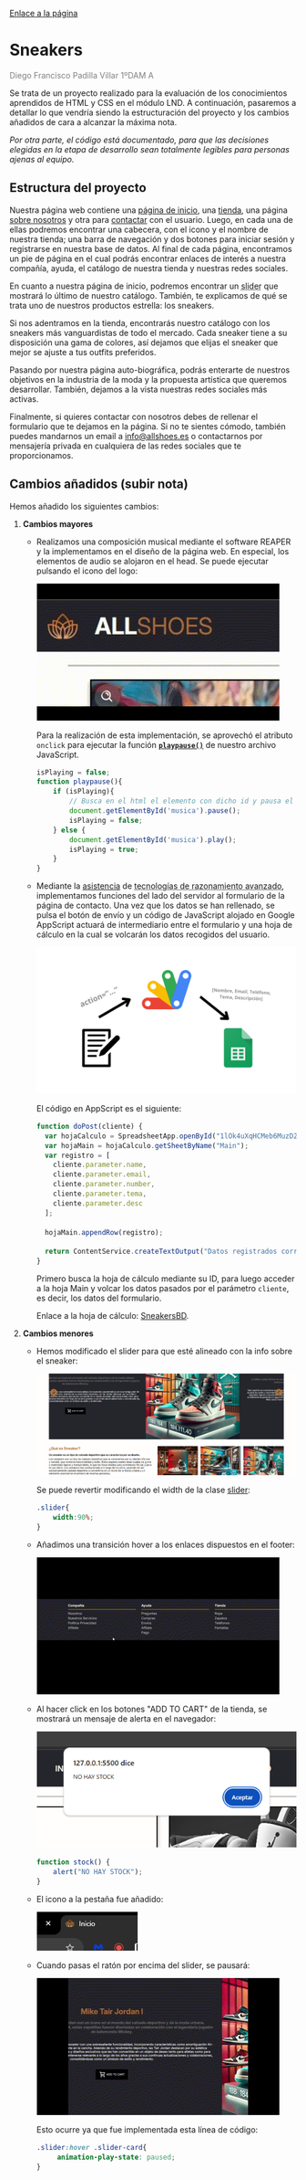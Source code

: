 [Enlace a la página](https://r4at-00.github.io/Sneakers/html/main.html)
# Sneakers

<p style="color:gray;">Diego Francisco Padilla Villar 1ºDAM A<p>

Se trata de un proyecto realizado para la evaluación de los conocimientos aprendidos de HTML y CSS en el módulo LND. A continuación, pasaremos a detallar lo que vendría siendo la estructuración del proyecto y los cambios añadidos de cara a alcanzar la máxima nota.

*Por otra parte, el código está documentado, para que las decisiones elegidas en la etapa de desarrollo sean totalmente legibles para personas ajenas al equipo.*

## Estructura del proyecto

Nuestra página web contiene una [página de inicio](html/main.html), una [tienda](html/shop.html), una página [sobre nosotros](html/about.html) y otra para [contactar](html/contact.html) con el usuario. Luego, en cada una de ellas podremos encontrar una cabecera, con el icono y el nombre de nuestra tienda; una barra de navegación y dos botones para iniciar sesión y registrarse en nuestra base de datos. Al final de cada página, encontramos un pie de página en el cual podrás encontrar enlaces de interés a nuestra compañía, ayuda, el catálogo de nuestra tienda y nuestras redes sociales.

En cuanto a nuestra página de inicio, podremos encontrar un <abbr title="elemento que permite mostrar múltiples imágenes.">slider</abbr> que mostrará lo último de nuestro catálogo. También, te explicamos de qué se trata uno de nuestros productos estrella: los sneakers.

Si nos adentramos en la tienda, encontrarás nuestro catálogo con los sneakers más vanguardistas de todo el mercado. Cada sneaker tiene a su disposición una gama de colores, así dejamos que elijas el sneaker que mejor se ajuste a tus outfits preferidos.

Pasando por nuestra página auto-biográfica, podrás enterarte de nuestros objetivos en la industria de la moda y la propuesta artística que queremos desarrollar. También, dejamos a la vista nuestras redes sociales más activas.

Finalmente, si quieres contactar con nosotros debes de rellenar el formulario que te dejamos en la página. Si no te sientes cómodo, también puedes mandarnos un email a info@allshoes.es o contactarnos por mensajería privada en cualquiera de las redes sociales que te proporcionamos.

## Cambios añadidos (subir nota)

Hemos añadido los siguientes cambios:

1. **Cambios mayores**

   - Realizamos una composición musical mediante el software REAPER y la implementamos en el diseño de la página web. En especial, los elementos de audio se alojaron en el head. Se puede ejecutar pulsando el icono del logo:

     ![Icono de reproducción](img/readme/icon-play.gif)

     Para la realización de esta implementación, se aprovechó el atributo `onclick` para ejecutar la función [**`playpause()`**](js/main.js) de nuestro archivo JavaScript.

     ```javascript
     isPlaying = false;
     function playpause(){
         if (isPlaying){
             // Busca en el html el elemento con dicho id y pausa el audio
             document.getElementById('musica').pause();
             isPlaying = false;
         } else {
             document.getElementById('musica').play();
             isPlaying = true;
         }
     }
     ```

   - Mediante la [asistencia](https://chatgpt.com/share/67d6385c-92a0-800d-ade8-6c41e61c212d) de <abbr title="ChatGPT">tecnologías de razonamiento avanzado</abbr>, implementamos funciones del lado del servidor al formulario de la página de contacto. Una vez que los datos se han rellenado, se pulsa el botón de envío y un código de JavaScript alojado en Google AppScript actuará de intermediario entre el formulario y una hoja de cálculo en la cual se volcarán los datos recogidos del usuario.

     ![Explicación del backend](img/readme/explicacion-backend.png)

     El código en AppScript es el siguiente:

     ```javascript
     function doPost(cliente) {
       var hojaCalculo = SpreadsheetApp.openById("1lOk4uXqHCMeb6MuzD29NC3EDCXLcPgbco1M_x3S7d9A");
       var hojaMain = hojaCalculo.getSheetByName("Main");
       var registro = [
         cliente.parameter.name, 
         cliente.parameter.email, 
         cliente.parameter.number, 
         cliente.parameter.tema, 
         cliente.parameter.desc
       ];
       
       hojaMain.appendRow(registro);
       
       return ContentService.createTextOutput("Datos registrados correctamente. Puedes regresar a la página original.");
     }
     ```

     Primero busca la hoja de cálculo mediante su ID, para luego acceder a la hoja Main y volcar los datos pasados por el parámetro `cliente`, es decir, los datos del formulario.

     Enlace a la hoja de cálculo: [SneakersBD](https://docs.google.com/spreadsheets/d/1lOk4uXqHCMeb6MuzD29NC3EDCXLcPgbco1M_x3S7d9A/edit?usp=sharing).

2. **Cambios menores**

   - Hemos modificado el slider para que esté alineado con la info sobre el sneaker:

     ![Slider cambio](img/readme/slider-cambio.png)

     Se puede revertir modificando el width de la clase [slider](css/main.css):

     ```css
     .slider{
         width:90%;
     }
     ```

   - Añadimos una transición hover a los enlaces dispuestos en el footer:

     ![Footer hover](img/readme/footer-hover-gif.gif)

   - Al hacer click en los botones "ADD TO CART" de la tienda, se mostrará un mensaje de alerta en el navegador:

     ![Add to cart alert](img/readme/add-to-cart-alert.png)

     ```javascript
     function stock() {
         alert("NO HAY STOCK");
     }
     ```
   - El icono a la pestaña fue añadido:

     ![Tab icon](img/readme/tab-icon.png) 

   - Cuando pasas el ratón por encima del slider, se pausará:

     ![Slider pause](img/readme/slider-pause.gif)

     Esto ocurre ya que fue implementada esta línea de código:

     ```css
     .slider:hover .slider-card{
          animation-play-state: paused;
     }
     ```